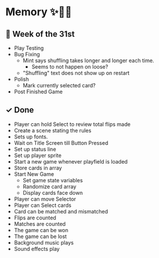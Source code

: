 # Memory ✨🎴🌈


## 🚢 Week of the 31st
- Play Testing
- Bug Fixing
    - Mint says shuffling takes longer and longer each time.
        - Seems to not happen on loose?
    - "Shuffling" text does not show up on restart
- Polish
    - Mark currently selected card?
- Post Finished Game


## ✓ Done
- Player can hold Select to review total flips made
- Create a scene stating the rules
- Sets up fonts.
- Wait on Title Screen till Button Pressed
- Set up status line
- Set up player sprite
- Start a new game whenever playfield is loaded
- Store cards in array
- Start New Game
    - Set game state variables
    - Randomize card array
    - Display cards face down
- Player can move Selector
- Player can Select cards
- Card can be matched and mismatched
- Flips are counted
- Matches are counted
- The game can be won
- The game can be lost
- Background music plays
- Sound effects play
